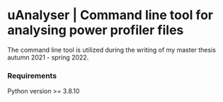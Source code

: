 # uAnalyser | Command line tool for analysing power profiler files

The command line tool is utilized during the writing of my master thesis autumn 2021 - spring 2022.

### Requirements 
Python version  >= 3.8.10